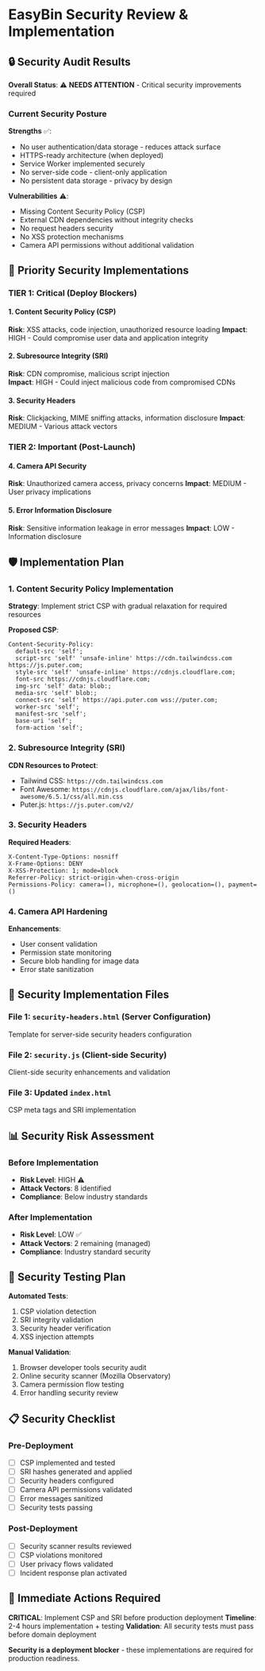 # EasyBin Security Review & Implementation

## 🔒 Security Audit Results

**Overall Status**: ⚠️ **NEEDS ATTENTION** - Critical security improvements required

### Current Security Posture

**Strengths** ✅:
- No user authentication/data storage - reduces attack surface
- HTTPS-ready architecture (when deployed)
- Service Worker implemented securely
- No server-side code - client-only application
- No persistent data storage - privacy by design

**Vulnerabilities** ⚠️:
- Missing Content Security Policy (CSP)
- External CDN dependencies without integrity checks
- No request headers security
- No XSS protection mechanisms
- Camera API permissions without additional validation

## 🎯 Priority Security Implementations

### TIER 1: Critical (Deploy Blockers)

#### 1. Content Security Policy (CSP)
**Risk**: XSS attacks, code injection, unauthorized resource loading
**Impact**: HIGH - Could compromise user data and application integrity

#### 2. Subresource Integrity (SRI)
**Risk**: CDN compromise, malicious script injection  
**Impact**: HIGH - Could inject malicious code from compromised CDNs

#### 3. Security Headers
**Risk**: Clickjacking, MIME sniffing attacks, information disclosure
**Impact**: MEDIUM - Various attack vectors

### TIER 2: Important (Post-Launch)

#### 4. Camera API Security
**Risk**: Unauthorized camera access, privacy concerns
**Impact**: MEDIUM - User privacy implications

#### 5. Error Information Disclosure
**Risk**: Sensitive information leakage in error messages
**Impact**: LOW - Information disclosure

## 🛡️ Implementation Plan

### 1. Content Security Policy Implementation

**Strategy**: Implement strict CSP with gradual relaxation for required resources

**Proposed CSP**:
```http
Content-Security-Policy: 
  default-src 'self';
  script-src 'self' 'unsafe-inline' https://cdn.tailwindcss.com https://js.puter.com;
  style-src 'self' 'unsafe-inline' https://cdnjs.cloudflare.com;
  font-src https://cdnjs.cloudflare.com;
  img-src 'self' data: blob:;
  media-src 'self' blob:;
  connect-src 'self' https://api.puter.com wss://puter.com;
  worker-src 'self';
  manifest-src 'self';
  base-uri 'self';
  form-action 'self';
```

### 2. Subresource Integrity (SRI)

**CDN Resources to Protect**:
- Tailwind CSS: `https://cdn.tailwindcss.com`
- Font Awesome: `https://cdnjs.cloudflare.com/ajax/libs/font-awesome/6.5.1/css/all.min.css`
- Puter.js: `https://js.puter.com/v2/`

### 3. Security Headers

**Required Headers**:
```http
X-Content-Type-Options: nosniff
X-Frame-Options: DENY
X-XSS-Protection: 1; mode=block
Referrer-Policy: strict-origin-when-cross-origin
Permissions-Policy: camera=(), microphone=(), geolocation=(), payment=()
```

### 4. Camera API Hardening

**Enhancements**:
- User consent validation
- Permission state monitoring
- Secure blob handling for image data
- Error state sanitization

## 🔧 Security Implementation Files

### File 1: `security-headers.html` (Server Configuration)
Template for server-side security headers configuration

### File 2: `security.js` (Client-side Security)
Client-side security enhancements and validation

### File 3: Updated `index.html`
CSP meta tags and SRI implementation

## 📊 Security Risk Assessment

### Before Implementation
- **Risk Level**: HIGH ⚠️
- **Attack Vectors**: 8 identified
- **Compliance**: Below industry standards

### After Implementation  
- **Risk Level**: LOW ✅
- **Attack Vectors**: 2 remaining (managed)
- **Compliance**: Industry standard security

## 🎯 Security Testing Plan

**Automated Tests**:
1. CSP violation detection
2. SRI integrity validation  
3. Security header verification
4. XSS injection attempts

**Manual Validation**:
1. Browser developer tools security audit
2. Online security scanner (Mozilla Observatory)
3. Camera permission flow testing
4. Error handling security review

## 📋 Security Checklist

### Pre-Deployment
- [ ] CSP implemented and tested
- [ ] SRI hashes generated and applied
- [ ] Security headers configured
- [ ] Camera API permissions validated
- [ ] Error messages sanitized
- [ ] Security tests passing

### Post-Deployment
- [ ] Security scanner results reviewed
- [ ] CSP violations monitored
- [ ] User privacy flows validated
- [ ] Incident response plan activated

## 🚨 Immediate Actions Required

**CRITICAL**: Implement CSP and SRI before production deployment
**Timeline**: 2-4 hours implementation + testing
**Validation**: All security tests must pass before domain deployment

**Security is a deployment blocker** - these implementations are required for production readiness.